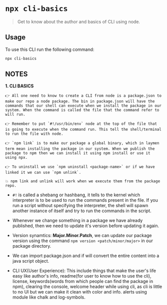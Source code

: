 # `npx cli-basics`

> Get to know about the author and basics of CLI using node.

## Usage

To use this CLI run the following command:

```sh
npx cli-basics
```

## NOTES

**1. CLI BASICS**

    👉 All one need to know to create a CLI from node is a package.json to make our repo a node package. The bin in package.json will have the commands that our shell can execute when we install the package in our system. When the command is called the file that the command refer to will run.

    👉 Remember to put `#!/usr/bin/env` node at the top of the file that is going to execute when the command run. This tell the shell/terminal to run the file with node.

    👉 `npm link` is to make our package a global binary, which in laymen term mean installing the package in our system. When we publish the package to npm then we can install it using npm install or use it using npx.

    👉 To uninstall we use `npm uninstall <package-name>` or if we have linked it we can use `npm unlink`.

    💥 npm link and unlink will work when we execute them from the package repo.

- `#!` is called a shebang or hashbang, it tells to the kernel which interpreter is to be used to run the commands present in the file. If you run a script without specifying the interpreter, the shell will spawn another instance of itself and try to run the commands in the script.

- Whenever we change something in a package we have already published, then we need to update it's version before updating it again.

- Version synamtics: **Major.Minor.Patch**, we can update our package version using the command `npm version <patch/minor/major>` in our package directory.

- We can import package.json and if will convert the entire content into a java script object.

- CLI UX(User Experience): This include things that make the user's life easy like author's info, readme(for user to know how to use the cli), license, keywords(words from which people can find the package in npm), clearing the console, welcome header while using cli, as cli is little to no UI but we can make it clean with color and info. alerts using module like chalk and log-symbols.

